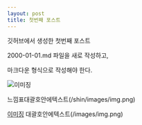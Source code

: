 ```yaml
---
layout: post
title: 첫번째 포스트
---
```


깃허브에서 생성한 첫번째 포스트

2000-01-01.md 파일을 새로 작성하고,

마크다운 형식으로 작성해야 한다.

![이미징](/shin/images/img.png)

느낌표대괄호안에텍스트(/shin/images/img.png)


[이미징](/images/img.png)
대괄호안에텍스트(/images/img.png)
